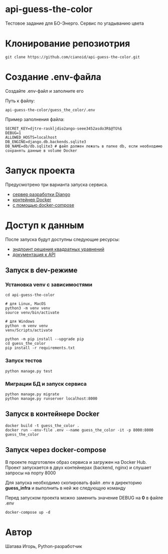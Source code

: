 # api-guess-the-color
Тестовое задание для БО-Энерго. Сервис по угадыванию цвета


# Клонирование репозиотрия

```
git clone https://github.com/cianoid/api-guess-the-color.git
```

# Создание .env-файла

Создайте .env-файл и заполните его

Путь к файлу:
```
api-guess-the-color/guess_the_color/.env
```

Пример заполнения файла:
```
SECRET_KEY=djtre-raskljdio2ango-seee3452asdo3R$@TG%$
DEBUG=1
ALLOWED_HOSTS=localhost
DB_ENGINE=django.db.backends.sqlite3
DB_NAME=db/db.sqlite3 # файл должен лежать в папке db, если необходимо сохранять данные в volume Docker
```

# Запуск проекта

Предусмотрено три варианта запуска сервиса. 
* [сервер разработки Django](#запуск-в-dev-режиме)
* [контейнер Docker](#запуск-в-контейнере-docker)
* [с помощью docker-compose](#запуск-через-docker-compose)

# Доступ к данным

После запуска будут доступны следующие ресурсы: 
* [эндпоинт решения квадратных уравнений](http://localhost:8000/api/v1.0/guess/)
* [документация к API](http://localhost:8000/redoc/)

## Запуск в dev-режиме

### Установка venv с зависимостями

```
cd api-guess-the-color

# для Linux, MacOS
python3 -m venv venv
source venv/bin/activate

# для Windows
python -m venv venv
venv/Scripts/activate

python -m pip install --upgrade pip
cd guess_the_color
pip install -r requirements.txt
```

### Запуск тестов

```
python manage.py test
```

### Миграции БД и запуск сервиса 

```
python manage.py migrate
python manage.py runserver localhost:8000
```

## Запуск в контейнере Docker

```
docker build -t guess_the_color .
docker run --env-file .env --name guess_the_color -it -p 8000:8000 guess_the_color
```

## Запуск через docker-compose

В проекте подготовлен образ сервиса и загружен на Docker Hub. Проект запускается в двух контейнерах (backend, nginx) и слушает запросы на порту 8000

Для запуска необходимо скопировать файл .env в директорию **guess_infra** и выполнить в ней же следующую команду

Перед запуском проекта можно заменить значение DEBUG на **0** в файле .env

```
docker-compose up -d
```

# Автор
Шатава Игорь, Python-разработчик
